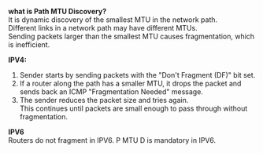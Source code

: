 
**what is Path MTU Discovery?**\
It is dynamic discovery of the smallest MTU in the network path.\
Different links in a network path may have different MTUs.\
Sending packets larger than the smallest MTU causes fragmentation, which is inefficient.

**IPV4:**
1) Sender starts by sending packets with the "Don't Fragment (DF)" bit set.
2) If a router along the path has a smaller MTU, it drops the packet and sends back an ICMP "Fragmentation Needed" message.
3) The sender reduces the packet size and tries again.\
This continues until packets are small enough to pass through without fragmentation.

**IPV6**\
Routers do not fragment in IPV6. P MTU D is mandatory in IPV6.

